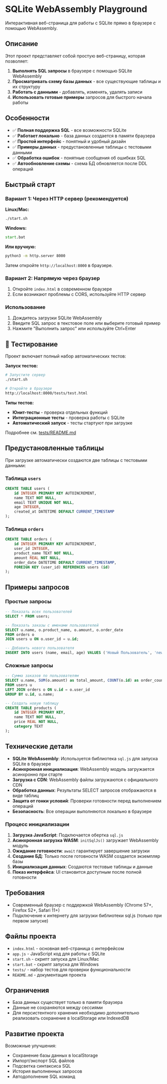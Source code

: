 # SQLite WebAssembly Playground

Интерактивная веб-страница для работы с SQLite прямо в браузере с помощью WebAssembly.

## Описание

Этот проект представляет собой простую веб-страницу, которая позволяет:

1. **Выполнять SQL запросы** в браузере с помощью SQLite WebAssembly
2. **Просматривать схему базы данных** - все существующие таблицы и их структуру
3. **Работать с данными** - добавлять, изменять, удалять записи
4. **Использовать готовые примеры** запросов для быстрого начала работы

## Особенности

- ✅ **Полная поддержка SQL** - все возможности SQLite
- ✅ **Работает локально** - база данных создается в памяти браузера
- ✅ **Простой интерфейс** - понятный и удобный дизайн
- ✅ **Примеры данных** - предустановленные таблицы с тестовыми данными
- ✅ **Обработка ошибок** - понятные сообщения об ошибках SQL
- ✅ **Автообновление схемы** - схема БД обновляется после DDL операций

## Быстрый старт

### Вариант 1: Через HTTP сервер (рекомендуется)

**Linux/Mac:**
```bash
./start.sh
```

**Windows:**
```cmd
start.bat
```

**Или вручную:**
```bash
python3 -m http.server 8000
```

Затем откройте `http://localhost:8000` в браузере.

### Вариант 2: Напрямую через браузер
1. Откройте `index.html` в современном браузере
2. Если возникают проблемы с CORS, используйте HTTP сервер

### Использование
1. Дождитесь загрузки SQLite WebAssembly
2. Введите SQL запрос в текстовое поле или выберите готовый пример
3. Нажмите "Выполнить запрос" или используйте Ctrl+Enter

## 🧪 Тестирование

Проект включает полный набор автоматических тестов:

**Запуск тестов:**
```bash
# Запустите сервер
./start.sh

# Откройте в браузере
http://localhost:8000/tests/test.html
```

**Типы тестов:**
- **Юнит-тесты** - проверка отдельных функций
- **Интеграционные тесты** - проверка работы с SQLite
- **Автоматический запуск** - тесты стартуют при загрузке

Подробнее см. [tests/README.md](tests/README.md)

## Предустановленные таблицы

При загрузке автоматически создаются две таблицы с тестовыми данными:

### Таблица `users`
```sql
CREATE TABLE users (
    id INTEGER PRIMARY KEY AUTOINCREMENT,
    name TEXT NOT NULL,
    email TEXT UNIQUE NOT NULL,
    age INTEGER,
    created_at DATETIME DEFAULT CURRENT_TIMESTAMP
);
```

### Таблица `orders`
```sql
CREATE TABLE orders (
    id INTEGER PRIMARY KEY AUTOINCREMENT,
    user_id INTEGER,
    product_name TEXT NOT NULL,
    amount REAL NOT NULL,
    order_date DATETIME DEFAULT CURRENT_TIMESTAMP,
    FOREIGN KEY (user_id) REFERENCES users (id)
);
```

## Примеры запросов

### Простые запросы
```sql
-- Показать всех пользователей
SELECT * FROM users;

-- Показать заказы с именами пользователей
SELECT u.name, o.product_name, o.amount, o.order_date
FROM orders o
JOIN users u ON o.user_id = u.id;

-- Добавить нового пользователя
INSERT INTO users (name, email, age) VALUES ('Новый Пользователь', 'new@example.com', 25);
```

### Сложные запросы
```sql
-- Сумма заказов по пользователям
SELECT u.name, SUM(o.amount) as total_amount, COUNT(o.id) as order_count
FROM users u
LEFT JOIN orders o ON u.id = o.user_id
GROUP BY u.id, u.name;

-- Создать новую таблицу
CREATE TABLE products (
    id INTEGER PRIMARY KEY,
    name TEXT NOT NULL,
    price REAL NOT NULL,
    category TEXT
);
```

## Технические детали

- **SQLite WebAssembly**: Используется библиотека `sql.js` для запуска SQLite в браузере
- **Асинхронная инициализация**: WebAssembly модуль загружается асинхронно при старте
- **Загрузка с CDN**: WebAssembly файлы загружаются с официального CDN
- **Обработка данных**: Результаты SELECT запросов отображаются в виде таблиц
- **Защита от гонки условий**: Проверки готовности перед выполнением операций
- **Безопасность**: Все операции выполняются локально в браузере

### Процесс инициализации

1. **Загрузка JavaScript**: Подключается обертка `sql.js`
2. **Асинхронная загрузка WASM**: `initSqlJs()` загружает WebAssembly модуль
3. **Ожидание готовности**: `await` гарантирует завершение загрузки
4. **Создание БД**: Только после готовности WASM создается экземпляр базы
5. **Инициализация данных**: Создаются тестовые таблицы и данные
6. **Показ интерфейса**: UI становится доступным после полной готовности

## Требования

- Современный браузер с поддержкой WebAssembly (Chrome 57+, Firefox 52+, Safari 11+)
- Подключение к интернету для загрузки библиотеки sql.js (только при первом запуске)

## Файлы проекта

- `index.html` - основная веб-страница с интерфейсом
- `app.js` - JavaScript код для работы с SQLite
- `start.sh` - скрипт запуска для Linux/Mac
- `start.bat` - скрипт запуска для Windows
- `tests/` - набор тестов для проверки функциональности
- `README.md` - документация проекта

## Ограничения

- База данных существует только в памяти браузера
- Данные не сохраняются между сессиями
- Для персистентного хранения необходимо дополнительно реализовать сохранение в localStorage или IndexedDB

## Развитие проекта

Возможные улучшения:
- Сохранение базы данных в localStorage
- Импорт/экспорт SQL файлов
- Подсветка синтаксиса SQL
- История выполненных запросов
- Автодополнение SQL команд